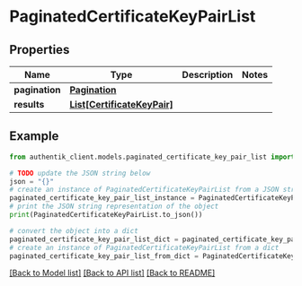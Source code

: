 # PaginatedCertificateKeyPairList


## Properties

Name | Type | Description | Notes
------------ | ------------- | ------------- | -------------
**pagination** | [**Pagination**](Pagination.md) |  | 
**results** | [**List[CertificateKeyPair]**](CertificateKeyPair.md) |  | 

## Example

```python
from authentik_client.models.paginated_certificate_key_pair_list import PaginatedCertificateKeyPairList

# TODO update the JSON string below
json = "{}"
# create an instance of PaginatedCertificateKeyPairList from a JSON string
paginated_certificate_key_pair_list_instance = PaginatedCertificateKeyPairList.from_json(json)
# print the JSON string representation of the object
print(PaginatedCertificateKeyPairList.to_json())

# convert the object into a dict
paginated_certificate_key_pair_list_dict = paginated_certificate_key_pair_list_instance.to_dict()
# create an instance of PaginatedCertificateKeyPairList from a dict
paginated_certificate_key_pair_list_from_dict = PaginatedCertificateKeyPairList.from_dict(paginated_certificate_key_pair_list_dict)
```
[[Back to Model list]](../README.md#documentation-for-models) [[Back to API list]](../README.md#documentation-for-api-endpoints) [[Back to README]](../README.md)


